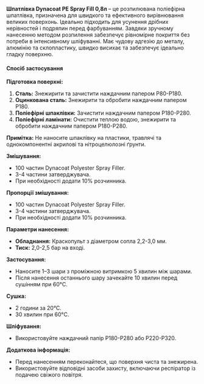 **Шпатлівка Dynacoat PE Spray Fill 0,8л** – це розпилювана поліефірна шпатлівка, призначена для швидкого та ефективного вирівнювання великих поверхонь. Ідеально підходить для усунення дрібних нерівностей і подряпин перед фарбуванням. Завдяки зручному нанесенню методом розпилення забезпечує рівномірне покриття без потреби в інтенсивному шліфуванні. Має чудову адгезію до металу, алюмінію та склопластику, швидко висихає та забезпечує ідеально гладку поверхню.

#### Спосіб застосування

**Підготовка поверхні:**

1. **Сталь:** Знежирити та зачистити наждачним папером P80-P180.
2. **Оцинкована сталь:** Знежирити та обробити наждачним папером P180.
3. **Поліефірні шпаклівки:** Зачистити наждачним папером P180-P280.
4. **Поліефірні ламінати:** Очистити теплою водою, знежирити та обробити наждачним папером P180-P280.

**Примітка:** Не наносите шпаклівку на пластики, травлячі та однокомпонентні акрилові та нітроцелюлозні ґрунти.

**Змішування:**

- 100 частин Dynacoat Polyester Spray Filler.
- 3-4 частини затверджувача.
- При необхідності додати 10% розчинника.

**Пропорції змішування:**

- 100 частин Dynacoat Polyester Spray Filler.
- 3-4 частини затверджувача.
- При необхідності додати 10% розчинника.

**Параметри нанесення:**

- **Обладнання:** Краскопульт з діаметром сопла 2,2-3,0 мм.
- **Тиск:** 2,0-2,5 бар на вході.

**Застосування:**

- Наносите 1–3 шари з проміжною витримкою 5 хвилин між шарами.
- Після нанесення останнього шару зачекайте 10 хвилин перед сушінням при 60°C.

**Сушка:**

- 2 години за 20°C.
- 30 хвилин при 60°C.

**Шліфування:**

- Використовуйте наждачний папір P180-P280 або P220-P320.

**Додаткова інформація:**

- Перед нанесенням переконайтеся, що поверхня чиста та знежирена.
- Використовуйте відповідні засоби захисту, включаючи респіратор із подачею свіжого повітря.
